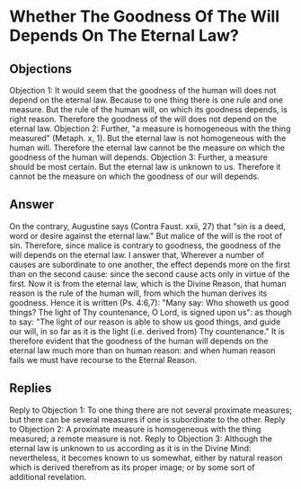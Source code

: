# Whether The Goodness Of The Will Depends On The Eternal Law?
## Objections
Objection 1: It would seem that the goodness of the human will does not depend on the eternal law. Because to one thing there is one rule and one measure. But the rule of the human will, on which its goodness depends, is right reason. Therefore the goodness of the will does not depend on the eternal law.
Objection 2: Further, "a measure is homogeneous with the thing measured" (Metaph. x, 1). But the eternal law is not homogeneous with the human will. Therefore the eternal law cannot be the measure on which the goodness of the human will depends.
Objection 3: Further, a measure should be most certain. But the eternal law is unknown to us. Therefore it cannot be the measure on which the goodness of our will depends.
## Answer
On the contrary, Augustine says (Contra Faust. xxii, 27) that "sin is a deed, word or desire against the eternal law." But malice of the will is the root of sin. Therefore, since malice is contrary to goodness, the goodness of the will depends on the eternal law.
I answer that, Wherever a number of causes are subordinate to one another, the effect depends more on the first than on the second cause: since the second cause acts only in virtue of the first. Now it is from the eternal law, which is the Divine Reason, that human reason is the rule of the human will, from which the human derives its goodness. Hence it is written (Ps. 4:6,7): "Many say: Who showeth us good things? The light of Thy countenance, O Lord, is signed upon us": as though to say: "The light of our reason is able to show us good things, and guide our will, in so far as it is the light (i.e. derived from) Thy countenance." It is therefore evident that the goodness of the human will depends on the eternal law much more than on human reason: and when human reason fails we must have recourse to the Eternal Reason.
## Replies
Reply to Objection 1: To one thing there are not several proximate measures; but there can be several measures if one is subordinate to the other.
Reply to Objection 2: A proximate measure is homogeneous with the thing measured; a remote measure is not.
Reply to Objection 3: Although the eternal law is unknown to us according as it is in the Divine Mind: nevertheless, it becomes known to us somewhat, either by natural reason which is derived therefrom as its proper image; or by some sort of additional revelation.